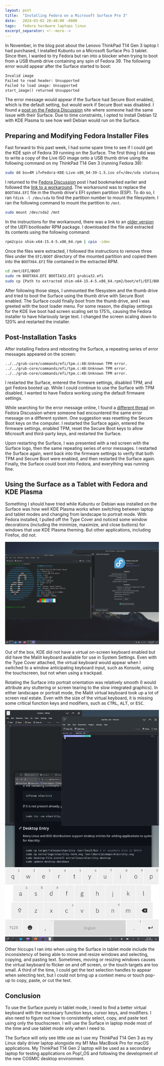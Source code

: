 ```yaml
---
layout: post
title:  "Installing Fedora on a Microsoft Surface Pro 3"
date:   2024-03-02 20:40:00 -0800
tags:   fedora hardware laptops linux
excerpt_separator: <!--more-->
---
```


In November, in the blog post about the Lenovo ThinkPad T14 Gen 3 laptop I had purchased, I installed Kubuntu on a Microsoft Surface Pro 3 tablet. Since then, I wanted to try Fedora but ran into a blocker when trying to boot from a USB thumb drive containing any spin of Fedora 39. The following error would appear after the Surface started to boot:

```text
Invalid image
Failed to read header: Unsupported
Failed to load image: Unsupported
start_image() returned Unsupported
```

The error message would appear if the Surface had Secure Boot enabled, which is the default setting, but would work if Secure Boot was disabled.<!--more--> I found a [post on the Fedora Discussion](https://discussion.fedoraproject.org/t/bug-cant-boot-on-microsoft-surface-devices/93612) site where someone had the same issue with their Surface. Due to time constraints, I opted to install Debian 12 with KDE Plasma to see how well Debian would run on the Surface.

## Preparing and Modifying Fedora Installer Files

Fast forward to this past week, I had some spare time to see if I could get the KDE spin of Fedora 39 running on the Surface. The first thing I did was to write a copy of the Live ISO image onto a USB thumb drive using the following command on my ThinkPad T14 Gen 3 (running Fedora 39):

```bash
sudo dd bs=4M if=Fedora-KDE-Live-x86_64-39-1.5.iso of=/dev/sda status=progress oflag=sync
```

I returned to the [Fedora Discussion](https://discussion.fedoraproject.org/) post I had bookmarked earlier and followed the [link to a workaround](https://discussion.fedoraproject.org/t/install-media-dont-boot-in-uefi-mode-on-certain-motherboards/71376). The workaround was to replace the `BOOTX64.EFI` file in the thumb drive's EFI system partition (ESP). To do so, I ran `fdisk -l /dev/sda` to find the partition number to mount the filesystem. I ran the following command to mount the partition to `/mnt`.

```bash
sudo mount /dev/sda2 /mnt
```

In the instructions for the workaround, there was a link to an [older version](https://archives.fedoraproject.org/pub/archive/fedora/linux/releases/36/Everything/x86_64/os/Packages/s/shim-x64-15.4-5.x86_64.rpm) of the UEFI bootloader RPM package. I downloaded the file and extracted its contents using the following command:

```bash
rpm2cpio shim-x64-15.4-5.x86_64.rpm | cpio -idmv 
```

Once the files were extracted, I followed the instructions to remove three files under the `EFI/BOOT` directory of the mounted partition and copied them into the `BOOTX64.EFI` file contained in the extracted RPM.

```bash
cd /mnt/EFI/BOOT
sudo rm BOOTX64.EFI BOOTIA32.EFI grubia32.efi
sudo cp {Path to extracted shim-x64-15.4-5.x86_64.rpm}/boot/efi/EFI/BOOT/BOOTX64.EFI BOOTX64.EFI
```

After following those steps, I unmounted the filesystem and the thumb drive and tried to boot the Surface using the thumb drive with Secure Boot enabled. The Surface could finally boot from the thumb drive, and I was greeted with the boot loader menu. For some reason, the display settings for the KDE live boot had screen scaling set to 175%, causing the Fedora installer to have hilariously large text. I changed the screen scaling down to 120% and restarted the installer.

## Post-Installation Tasks

After installing Fedora and rebooting the Surface, a repeating series of error messages appeared on the screen:

```text
../../grub-core/commands/efi/tpm.c:48:Unknown TPM error.
../../grub-core/commands/efi/tpm.c:48:Unknown TPM error.
../../grub-core/commands/efi/tpm.c:48:Unknown TPM error.
```

I restarted the Surface, entered the firmware settings, disabled TPM, and got Fedora booted up. While I could continue to use the Surface with TPM disabled, I wanted to have Fedora working using the default firmware settings.

While searching for the error message online, I found a [different thread](https://discussion.fedoraproject.org/t/gnome-software-update-boot-error-grub-core-commands-efi-tmp-c-unknown-tpm-error/75009) on Fedora Discussion where someone had encountered the same error message on a different system. One suggestion was resetting the Secure Boot keys on the computer. I restarted the Surface again, entered the firmware settings, enabled TPM, reset the Secure Boot keys to allow Microsoft and third-party keys, and restarted the Surface.

Upon restarting the Surface, I was presented with a red screen with the Surface logo, then the same repeating series of error messages. I restarted the Surface again, went back into the firmware settings to verify that both TPM and Secure Boot were enabled, and then restarted the Surface again. Finally, the Surface could boot into Fedora, and everything was running fine.

## Using the Surface as a Tablet with Fedora and KDE Plasma

Something I should have tried while Kubuntu or Debian was installed on the Surface was how well KDE Plasma works when switching between laptop and tablet modes and changing from landscape to portrait mode. With Fedora installed, I pulled off the Type Cover and noticed some window decorations (including the minimize, maximize, and close buttons) for windows that use KDE Plasma theming. But other applications, including Firefox, did not.

[![Fullscreen capture from the KDE spin of Fedora 39 on a Surface Pro 3 with a terminal window open showing the output from neofetch and a Systems Settings window](/assets/images/surface/surface-pro-3-fedora-kde-spin.png "KDE spin of Fedora 39 on a Surface Pro 3 with a terminal window open showing the output from neofetch and a Systems Settings window")](/assets/images/surface/surface-pro-3-fedora-kde-spin.png)

Out of the box, KDE did not have a virtual on-screen keyboard enabled but did have the Maliit keyboard available for use in System Settings. Even with the Type Cover attached, the virtual keyboard would appear when I switched to a window anticipating keyboard input, such as Konsole, using the touchscreen, but not when using a trackpad.

Rotating the Surface into portrait orientation was relatively smooth (I would attribute any stuttering or screen tearing to the slow integrated graphics). In either landscape or portrait mode, the Maliit virtual keyboard took up a lot of screen real estate. Even with the size of the virtual keyboard, it is missing some critical function keys and modifiers, such as <kbd>CTRL</kbd>, <kbd>ALT</kbd>, or <kbd>ESC</kbd>.

[![Fullscreen capture from the KDE spin of Fedora 39 on a Surface Pro 3 in portrait mode with several windows and a virtual keyboard open](/assets/images/surface/surface-pro-3-fedora-tablet-mode.png "KDE spin of Fedora 39 on a Surface Pro 3 in portrait mode with several windows and a virtual keyboard open")](/assets/images/surface/surface-pro-3-fedora-tablet-mode.png)

Other hiccups I ran into when using the Surface in tablet mode include the inconsistency of being able to move and resize windows and selecting, copying, and pasting text. Sometimes, moving or resizing windows causes the virtual keyboard to flicker on and off screen, or the touch targets are too small. A third of the time, I could get the text selection handles to appear when selecting text, but I could not bring up a context menu or touch pop-up to copy, paste, or cut the text.

## Conclusion

To use the Surface purely in tablet mode, I need to find a better virtual keyboard with the necessary function keys, cursor keys, and modifiers. I also need to figure out how to consistently select, copy, and paste text using only the touchscreen. I will use the Surface in laptop mode most of the time and use tablet mode only when I need to.

The Surface will only see little use as I use my ThinkPad T14 Gen 3 as my Linux daily driver laptop alongside my M1 Max MacBook Pro for macOS applications. My ThinkPad T14 Gen 2 laptop will be used as a secondary laptop for testing applications on Pop!_OS and following the development of the new COSMIC desktop environment.
